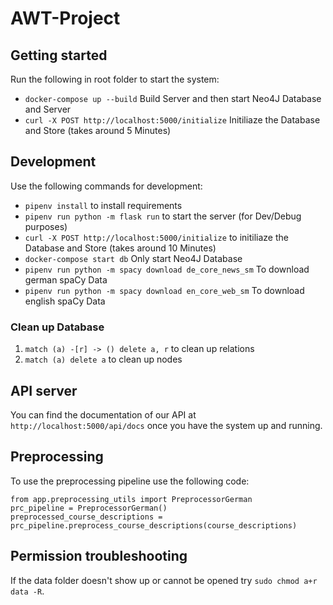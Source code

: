 # AWT-Project

## Getting started
Run the following in root folder to start the system:

- `docker-compose up --build` Build Server and then start Neo4J Database and Server
- `curl -X POST http://localhost:5000/initialize` Initiliaze the Database and Store (takes around 5 Minutes)


## Development
Use the following commands for development:

- `pipenv install` to install requirements
- `pipenv run python -m flask run` to start the server (for Dev/Debug purposes)
- `curl -X POST http://localhost:5000/initialize` to initiliaze the Database and Store (takes around 10 Minutes)
- `docker-compose start db` Only start Neo4J Database
- `pipenv run python -m spacy download de_core_news_sm` To download german spaCy Data
- `pipenv run python -m spacy download en_core_web_sm` To download english spaCy Data

### Clean up Database
1. `match (a) -[r] -> () delete a, r` to clean up relations
2. `match (a) delete a` to clean up nodes

## API server
You can find the documentation of our API at `http://localhost:5000/api/docs` once you have the system up and running.

## Preprocessing
To use the preprocessing pipeline use the following code:
```
from app.preprocessing_utils import PreprocessorGerman
prc_pipeline = PreprocessorGerman()
preprocessed_course_descriptions = prc_pipeline.preprocess_course_descriptions(course_descriptions)
```

## Permission troubleshooting
If the data folder doesn't show up or cannot be opened try `sudo chmod a+r data -R`.